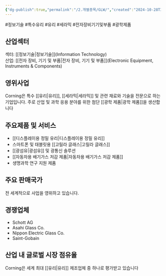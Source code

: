 ```yaml
---
{"dg-publish":true,"permalink":"/2.개별종목/GLW/","created":"2024-10-28T21:27:30.119+09:00","updated":"2025-07-29T21:37:04.698+09:00"}
---
```


#정보기술 #특수유리 #유리 #세라믹 #전자장비기기및부품 #광학제품

## 산업섹터

섹터: [[정보기술\|정보기술]](Information Technology)  
산업: [[전자 장비, 기기 및 부품\|전자 장비, 기기 및 부품]](Electronic Equipment, Instruments & Components)

## 영위사업

Corning은 특수 [[유리\|유리]], [[세라믹\|세라믹]] 및 관련 재료와 기술을 전문으로 하는 기업입니다. 주로 산업 및 과학 응용 분야를 위한 첨단 [[광학 제품\|광학 제품]]을 생산합니다

## 주요제품 및 서비스

- [[디스플레이용 정밀 유리\|디스플레이용 정밀 유리]]
- 스마트폰 및 태블릿용 [[고릴라 글래스\|고릴라 글래스]]
- [[광섬유\|광섬유]] 및 광통신 솔루션
- [[자동차용 배기가스 저감 제품\|자동차용 배기가스 저감 제품]]
- 생명과학 연구 지원 제품

## 주요 판매국가

전 세계적으로 사업을 영위하고 있습니다.

## 경쟁업체

- Schott AG
- Asahi Glass Co.
- Nippon Electric Glass Co.
- Saint-Gobain

## 산업 내 글로벌 시장 점유율

Corning은 세계 최대 [[유리\|유리]] 제조업체 중 하나로 평가받고 있습니다